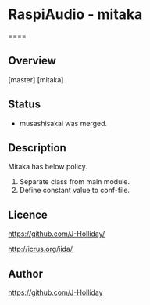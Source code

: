 # RaspiAudio - mitaka

====

## Overview

[master]
[mitaka]

## Status

* musashisakai was merged.

## Description

Mitaka has below policy.

1. Separate class from main module.
2. Define constant value to conf-file.

## Licence

https://github.com/J-Holliday/

http://icrus.org/iida/

## Author

https://github.com/J-Holliday